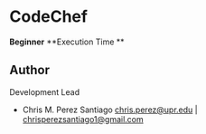 # CodeChef

**Beginner**
**Execution Time **

**Author**
-----------------
Development Lead

 - Chris M. Perez Santiago   chris.perez@upr.edu | chrisperezsantiago1@gmail.com
